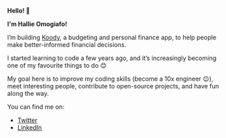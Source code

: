 <p><strong> Hello! 👋 </strong></p>
<p><strong> I'm Hallie Omogiafo! </strong></p>

I’m building <a href="https://koody.com" target="_blank">Koody</a>, a budgeting and personal finance app, to help people make better-informed financial decisions.

I started learning to code a few years ago, and it’s increasingly becoming one of my favourite things to do 😊

My goal here is to improve my coding skills (become a 10x engineer 😉), meet interesting people, contribute to open-source projects, and have fun along the way.

You can find me on:
- <a href="https://x.com/oohallie" target="_blank"> Twitter </a>
- <a href="https://www.linkedin.com/in/halimah-omogiafo" target="_blank"> LinkedIn </a>

<!--
**omogiafoh/omogiafoh** is a ✨ _special_ ✨ repository because its `README.md` (this file) appears on your GitHub profile.
